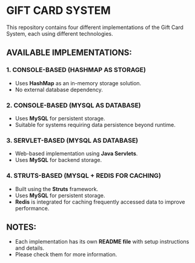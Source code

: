 # **GIFT CARD SYSTEM**  
This repository contains four different implementations of the Gift Card System, each using different technologies.  

## **AVAILABLE IMPLEMENTATIONS:**  

### **1. CONSOLE-BASED (HASHMAP AS STORAGE)**  
- Uses **HashMap** as an in-memory storage solution.  
- No external database dependency.  

### **2. CONSOLE-BASED (MYSQL AS DATABASE)**  
- Uses **MySQL** for persistent storage.  
- Suitable for systems requiring data persistence beyond runtime.  

### **3. SERVLET-BASED (MYSQL AS DATABASE)**  
- Web-based implementation using **Java Servlets**.  
- Uses **MySQL** for backend storage.  

### **4. STRUTS-BASED (MYSQL + REDIS FOR CACHING)**  
- Built using the **Struts** framework.  
- Uses **MySQL** for persistent storage.  
- **Redis** is integrated for caching frequently accessed data to improve performance.  

## **NOTES:**  
- Each implementation has its own **README file** with setup instructions and details.  
- Please check them for more information.  
